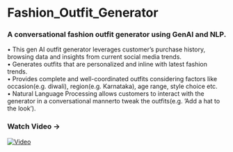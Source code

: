 # Fashion_Outfit_Generator
### A conversational fashion outfit generator using GenAI and NLP.

• This gen AI outfit generator leverages customer’s purchase history, browsing
data and insights from current social media trends.    
• Generates outfits that are personalized and inline with latest fashion trends.    
• Provides complete and well-coordinated outfits considering factors like
occasion(e.g. diwali), region(e.g. Karnataka), age range, style choice etc.    
• Natural Language Processing allows customers to interact with the generator
in a conversational mannerto tweak the outfits(e.g. ’Add a hat to the look’).    
  
### Watch Video ->  
[![Video](https://img.youtube.com/vi/5Mj0t_0BbME/0.jpg)](http://www.youtube.com/watch?v=5Mj0t_0BbME "A conversational fashion outfit generator using GenAI and NLP")

